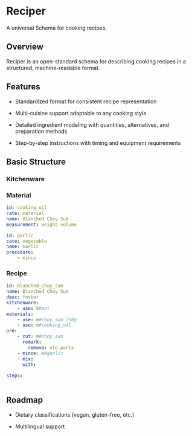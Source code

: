 # Reciper

A universal Schema for cooking recipes.

## Overview

Reciper is an open-standard schema for describing cooking recipes in a structured, machine-readable format.

## Features

* Standardized format for consistent recipe representation

* Multi-cuisine support adaptable to any cooking style

* Detailed ingredient modeling with quantities, alternatives, and preparation methods

* Step-by-step instructions with timing and equipment requirements

## Basic Structure

### Kitchenware

### Material

```yaml
id: cooking_oil
cate: material
name: Blanched Choy Sum
measurement: weight volume
```

```yaml
id: garlic
cate: vegetable
name: Garlic
procedure:
    - mince
```

### Recipe

```yaml
id: blanched_choy_sum
name: Blanched Choy Sum
desc: foobar
kitchenware:
    - use: k#pot
materials:
    - use: m#choy_sum 250g
    - use: m#cooking_oil
pre:
    - cut: m#choy_sum
      remark:
        remove: old parts
    - mince: m#garlic
    - mix: 
      with:
        
steps:
    
```

## Roadmap

* Dietary classifications (vegan, gluten-free, etc.)

* Multilingual support
